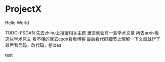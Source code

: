 # ProjectX
Hello World


TODO:
FSGAN
先去zhihu上搜搜相关主题 里面就会有一些学术文章 再去arxiv看这些学术原文 看不懂的就去csdn看看博客 最后看代码细节上理解一下文章就行了 最后看代码，改代码，想idea

test
